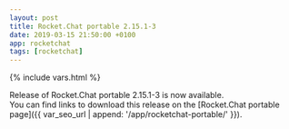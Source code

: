 ```yaml
---
layout: post
title: Rocket.Chat portable 2.15.1-3
date: 2019-03-15 21:50:00 +0100
app: rocketchat
tags: [rocketchat]
---
```

{% include vars.html %}

Release of Rocket.Chat portable 2.15.1-3 is now available.<br />
You can find links to download this release on the [Rocket.Chat portable page]({{ var_seo_url | append: '/app/rocketchat-portable/' }}).